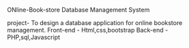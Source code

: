 
ONline-Book-store Database Management System

project- To design a database application for online bookstore management.
Front-end - Html,css,bootstrap
Back-end - PHP,sql,Javascript
